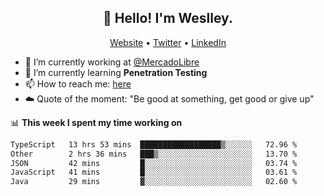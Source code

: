 <h2 align="center">👋 Hello! I'm Weslley.</h2>
<p align="center">
  <a href="http://weslleyneri.com.br">Website</a> •
  <a href="https://twitter.com/Weslley_Neri">Twitter</a> •
  <a href="https://www.linkedin.com/in/weslley-neri-3658908b">LinkedIn</a>
</p>


- 🔭 I’m currently working at [@MercadoLibre](https://github.com/mercadolibre)
- 🌱 I’m currently learning **Penetration Testing**
- 📫 How to reach me: [here](mailto:weslley39@gmail.com)
- ☁️ Quote of the moment: "Be good at something, get good or give up"

📊 **This week I spent my time working on**
<!--START_SECTION:waka-->

```txt
TypeScript   13 hrs 53 mins  ██████████████████▒░░░░░░   72.96 %
Other        2 hrs 36 mins   ███▒░░░░░░░░░░░░░░░░░░░░░   13.70 %
JSON         42 mins         █░░░░░░░░░░░░░░░░░░░░░░░░   03.74 %
JavaScript   41 mins         █░░░░░░░░░░░░░░░░░░░░░░░░   03.61 %
Java         29 mins         ▓░░░░░░░░░░░░░░░░░░░░░░░░   02.60 %
```

<!--END_SECTION:waka-->

<!-- Inspired by https://github.com/gruselhaus/gruselhaus -->